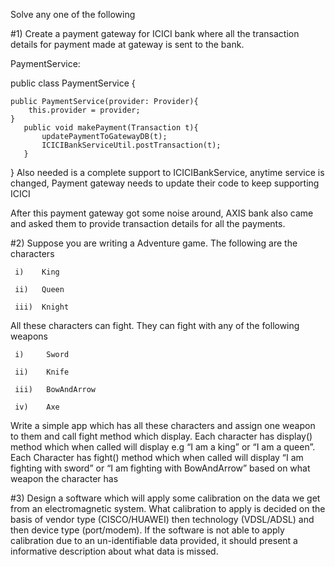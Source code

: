 Solve any one of the following

#1) Create a payment gateway for ICICI bank where all the transaction details for payment made at gateway is sent to the bank.

PaymentService:

public class PaymentService
{

 	public PaymentService(provider: Provider){
 		this.provider = provider;
	}
       public void makePayment(Transaction t){
           updatePaymentToGatewayDB(t);
           ICICIBankServiceUtil.postTransaction(t);
       }
}
Also needed is a complete support to ICICIBankService, anytime service is changed, Payment gateway needs to update their code to keep supporting ICICI

After this payment gateway got some noise around, AXIS bank also came and asked them to provide transaction details for all the payments.

#2) Suppose you are writing a Adventure game. The following are the characters

     i)    King

     ii)   Queen

     iii)  Knight

All these characters can fight. They can fight with any of the following  weapons

     i)     Sword

     ii)    Knife

     iii)   BowAndArrow

     iv)    Axe

Write a simple app which has all these characters and assign one weapon to them and call fight method which display.
Each character has display() method which when called will display e.g “I am a king” or “I am a queen”.
Each Character has fight() method which when called will display “I am fighting with sword” or “I am fighting
with BowAndArrow” based on what weapon the character has

#3) Design a software which will apply some calibration on the data we get from an electromagnetic system.
What calibration to apply is decided on the basis of vendor type (CISCO/HUAWEI) then technology (VDSL/ADSL) and
then device type (port/modem).  If the software is not able to apply calibration due to an un-identifiable
data provided, it should present a informative description about what data is missed.
